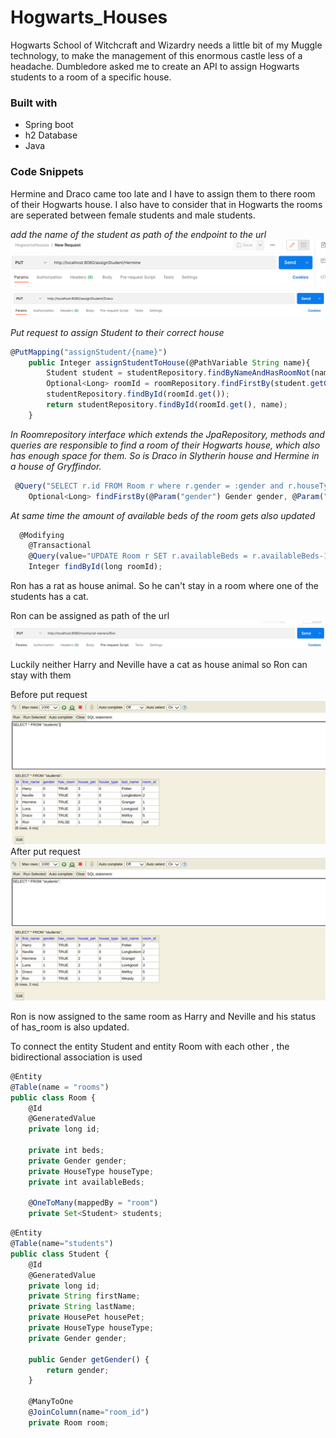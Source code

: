 # Hogwarts_Houses

Hogwarts School of Witchcraft 
and Wizardry needs a little bit of my
Muggle technology, to make the 
management of this enormous castle 
less of a headache. Dumbledore asked me to create an API 
to assign Hogwarts students to a room of a specific house. 

### Built with
- Spring boot
- h2 Database
- Java

### Code Snippets

Hermine and Draco came too late and I have to assign them to there room of their Hogwarts house. I also have to consider that in Hogwarts the rooms are seperated between female students and male students. 

*add the name of the student as path of the endpoint to the url*
![assign Hermine](./img/assignHermineapipostman.png)
![assign Draco](./img/assignDracoapiPostman.png)

*Put request to assign Student to their correct house*
```js 
@PutMapping("assignStudent/{name}")
    public Integer assignStudentToHouse(@PathVariable String name){
        Student student = studentRepository.findByNameAndHasRoomNot(name);
        Optional<Long> roomId = roomRepository.findFirstBy(student.getGender(), student.getHouseType());
        studentRepository.findById(roomId.get());
        return studentRepository.findById(roomId.get(), name);
    }
```

*In Roomrepository interface which extends the JpaRepository, 
methods and queries are responsible to find a room of their Hogwarts house,
which also has enough space for them.
So is Draco in Slytherin house and Hermine in a house of 
Gryffindor.*
```js
 @Query("SELECT r.id FROM Room r where r.gender = :gender and r.houseType = :houseType and r.availableBeds > 0")
    Optional<Long> findFirstBy(@Param("gender") Gender gender, @Param("houseType") HouseType houseType);

```
*At same time the amount of available 
beds of the room gets also updated*
```js
  @Modifying
    @Transactional
    @Query(value="UPDATE Room r SET r.availableBeds = r.availableBeds-1  WHERE r.id = :roomId")
    Integer findById(long roomId);
```
Ron has a rat as house animal. 
So he can't stay in a room where one of the students has a cat.

Ron can be assigned as path of the url
![assign Ron](./img/ronapi.png)

Luckily neither Harry and Neville have a cat as house animal so Ron can stay with them

Before put request
![Ron assigned](./img/ron.png)
After put request
![Ron assigned](./img/ronassigned.png)

Ron is now assigned to the same room as Harry and Neville and his status of has_room is also updated.  

To connect the entity Student and entity Room with each other , the bidirectional association is used
```js
@Entity
@Table(name = "rooms")
public class Room {
    @Id
    @GeneratedValue
    private long id;

    private int beds;
    private Gender gender;
    private HouseType houseType;
    private int availableBeds;

    @OneToMany(mappedBy = "room")
    private Set<Student> students;
```
```js
@Entity
@Table(name="students")
public class Student {
    @Id
    @GeneratedValue
    private long id;
    private String firstName;
    private String lastName;
    private HousePet housePet;
    private HouseType houseType;
    private Gender gender;

    public Gender getGender() {
        return gender;
    }

    @ManyToOne
    @JoinColumn(name="room_id")
    private Room room;
```


